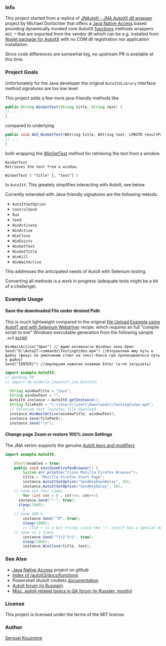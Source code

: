 ### Info

This project started from a replica of [JNAutoIt - JNA AutoitX dll wrapper](https://github.com/midorlo/JNAutoIt)
project by Michael Dorlöchter that offers a [Java Native Access](https://en.wikipedia.org/wiki/Java_Native_Access)
based  providing dynamically invoked core AutoitX [functions](https://documentation.help/AutoItX/) methods
wrappers `AU3_*` that are exported from the vendor dll which can be e.g. installed from
[Nuget package for AutoitX](https://www.nuget.org/packages/AutoItX/) with no
COM dll registration nor application installation.

Since code differences are somewhat big, no upstream PR is available at this time.

### Project Goals

Unfortunately for the Java developer the original `AutoItXLibrary` interface method signatures are too low level

This project adds a few more java-friendly methods like
```java
public String WinGetText(String title, String text) {
// ...
}
```

compared to underlying
```java
public void AU3_WinGetText(WString title, WString text, LPWSTR resultPointer, int bufSize) {
// ...	
}
```
both wrapping the [WinGetText](https://www.autoitscript.com/autoit3/docs/functions/WinGetText.htm) method for retrieving the text from a window.
```basic
WinGetText
Retrieves the text from a window.

WinGetText ( "title" [, "text"] )
```
to `AutoItX`.  This greately simplifies interacting with AutoIt, see below.

Currently extended with Java-friendly signatures are the following metods:

  * `AutoItSetOption`
  * `ControlSend`
  * `Run`
  * `Send`
  * `WinActivate`
  * `WinActive`
  * `WinClose`
  * `WinExists`
  * `WinGetText`
  * `WinGetTitle`
  * `WinKill`
  * `WinWaitActive`

This addresses the anticipated needs of AutoIt with Selenium testing.

Converting all methods is a work in progress (adequate tests might be a  bit of a challenge).

### Example Usage

#### Save the downloaded File under desired Path

This is much lightweight compared to the
original  [file Upload Example using AutoIT and with Selenium Webdriver](https://www.guru99.com/use-autoit-selenium.html) recipe.
which requires an full "compile script to exe"
Windows executable generation from the following sample `.au3` [script](https://automated-testing.info/t/webdriver-features-rabota-s-upload-popup-windows-native-okno-pri-pomoshhi-selenium-web-driver/2288):
```basic
WinWaitActive("Open") // ждем активности Windows окна Open
Send("D:\AutoIT-commands\TestingVideo.mp4") //Отправляем иму путь к файлу (фокус по умолчанию стоит на текст-боксе где прописываеться путь к файлу)
Send("{ENTER}") //эмулируем нажатие клавиши Enter (а-ля загрузить)
```

```java
import example.AutoItX;
// pending PR
// import de.midorlo.jnautoit.jna.AutoItX;

  String windowTitle = "Save";
  String windowText = "";
  AutoItX instance = AutoItX.getInstance();
  String filePath =	"C:\\Users\\user\\Downloads\\TestingVideo.mp4";
  // Selenium test launches file download
  instance.WinWaitActive(windowTitle, windowText);
  instance.Send(filePath);
  instance.Send("\n");
```

#### Change page Zoom or restore 100% zoom Settings

The JNA verion supports the genuine [AutoIt keys and modifiers](https://www.autoitscript.com/autoit3/docs/appendix/SendKeys.htm)

```java
import example.AutoItX;

	@Test(enabled = true)
	public void testZoomFirefoxBrowser() {
		System.err.println("Close Mozilla Firefox Browser");
		title = "Mozilla Firefox Start Page";
		instance.AutoItSetOption("SendKeyDownDelay", 30);
		instance.AutoItSetOption("SendKeyDelay", 10);
    // zoom out four times
		for (int cnt = 0 ; cnt!=4; cnt++){
      instance.Send("^-", true);
      sleep(1000);
		}
    // zoom 100 %
		instance.Send("^0", true);
		sleep(1000);
		// CTLR + is a bit tricky since the '+' itself has a special meaning
    // zoom in 2 times
		instance.Send("^{+}^{+}", true);
		sleep(1000);
		instance.WinClose(title, text);
```
### See Also

  * [Java Native Access](https://github.com/java-native-access/jna) project on github
  * [Index of /autoit3/docs/functions](https://www.autoitscript.com/autoit3/docs/functions/)
  * Powershell iAutoIt cmdlets [documentation](https://www.autoitconsulting.com/site/scripting/autoit-cmdlets-for-windows-powershell/)
  * [Autoit forum (in Russian)](http://autoit-script.ru/index.php).
  * [Misc. autoit-related topics in QA forum (in Russian, mostly)](https://automated-testing.info/search?q=autoit)

### License
This project is licensed under the terms of the MIT license.

### Author
[Serguei Kouzmine](kouzmine_serguei@yahoo.com)
